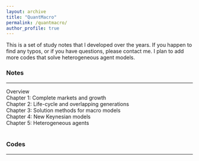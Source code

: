 ```yaml
---
layout: archive
title: "QuantMacro"
permalink: /quantmacro/
author_profile: true
---
```


This is a set of study notes that I developed over the years. If you happen to find any typos, or if you have questions, please contact me. I plan to add more codes that solve heterogeneous agent models. <br>

### Notes
---
Overview <br> 
Chapter 1: Complete markets and growth <br> 
Chapter 2: Life-cycle and overlapping generations <br> 
Chapter 3: Solution methods for macro models <br> 
Chapter 4: New Keynesian models <br> 
Chapter 5: Heterogeneous agents <br> 
  <br>
### Codes
---

          
          
          
          
          
